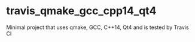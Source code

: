 # travis_qmake_gcc_cpp14_qt4
Minimal project that uses qmake, GCC, C++14, Qt4 and is tested by Travis CI
